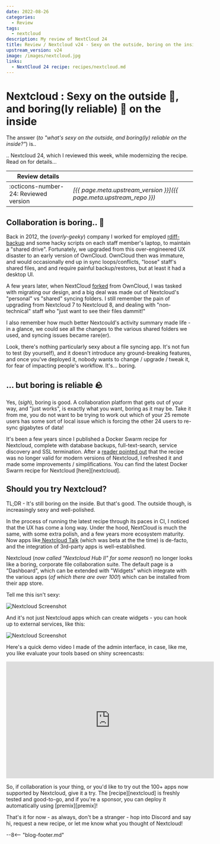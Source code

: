```yaml
---
date: 2022-08-26
categories:
  - Review
tags:
  - nextcloud
description: My review of NextCloud 24
title: Review / Nextcloud v24 - Sexy on the outside, boring on the inside
upstream_version: v24
image: /images/nextcloud.jpg
links:
  - NextCloud 24 recipe: recipes/nextcloud.md
---
```


# Nextcloud : Sexy on the outside 🕺, and boring(ly reliable) 🥱 on the inside

The answer (*to "what's sexy on the outside, and boring(ly) reliable on the inside?"*) is..

.. Nextcloud 24, which I reviewed this week, while modernizing the recipe. Read on for details...

<!-- more -->

| Review details      |                           |
| ----------- | ------------------------------------ |
| :octicons-number-24: Reviewed version       | *[{{ page.meta.upstream_version }}]({{ page.meta.upstream_repo }})* |

## Collaboration is boring.. 🥱

Back in 2012, the (*overly-geeky*) company I worked for employed [rdiff-backup](https://rdiff-backup.net/) and some hacky scripts on each staff member's laptop, to maintain a "shared drive". Fortunately, we upgraded from this over-engineered UX disaster to an early version of OwnCloud. OwnCloud then was immature, and would occasionally end up in sync loops/conflicts, "loose" staff's shared files, and and require painful backup/restores, but at least it had a desktop UI.

A few years later, when NextCloud [forked](https://www.zdnet.com/article/owncloud-founder-forks-popular-open-source-cloud/) from OwnCloud, I was tasked with migrating our design, and a big deal was made out of Nextcloud's "personal" vs "shared" syncing folders. I still remember the pain of upgrading from Nextcloud 7 to Nextcloud 8, and dealing with "non-technical" staff who "just want to see their files dammit!"

I also remember how much better Nextcould's activity summary made life - in a glance, we could see all the changes to the various shared folders we used, and syncing issues became rare(er).

Look, there's nothing particularly sexy about a file syncing app. It's not fun to test (by yourself), and it doesn't introduce any ground-breaking features, and once you've deployed it, nobody wants to change / upgrade / tweak it, for fear of impacting people's workflow. It's... boring.

## ... but boring is reliable 🪨

Yes, (*sigh*), boring is good. A collaboration platform that gets out of your way, and "just works", is exactly what you want, boring as it may be. Take it from me, you do not want to be trying to work out which of your 25 remote users has some sort of local issue which is forcing the other 24 users to re-sync gigabytes of data!

It's been a few years since I published a Docker Swarm recipe for Nextcloud, complete with database backups, full-text-search, service discovery and SSL termination. After a [reader pointed out](https://github.com/geek-cookbook/geek-cookbook/issues/228) that the recipe was no longer valid for modern versions of Nextcloud, I refreshed it and made some improvements / simplifications. You can find the latest Docker Swarm recipe for Nextcloud [here][nextcloud].

## Should you try Nextcloud?

TL;DR - It's still boring on the inside. But that's good. The outside though, is increasingly sexy and well-polished.

In the process of running the latest recipe through its paces in CI, I noticed that the UX has come a long way. Under the hood, NextCloud is much the same, with some extra polish, and a few years more ecosystem maturity. Now apps like[ Nextcloud Talk](https://nextcloud.com/talk/) (which was beta at the the time) is de-facto, and the integration of 3rd-party apps is well-established.

Nextcloud (*now called "Nextcloud Hub II" for some reason!*) no longer looks like a boring, corporate file collaboration suite. The default page is a "Dashboard", which can be extended with "Widgets" which integrate with the various apps (*of which there are over 100!*) which can be installed from their app store.

Tell me this isn't sexy:

![Nextcloud Screenshot](/images/blog/nextcloud_1.jpg)

And it's not just Nextcloud apps which can create widgets - you can hook up to external services, like this:

![Nextcloud Screenshot](/images/blog/nextcloud_3.jpg)

Here's a quick demo video I made of the admin interface, in case, like me, you like evaluate your tools based on shiny screencasts:

<iframe width="560" height="315" src="https://www.youtube.com/embed/jXDSDHEb1SA" title="YouTube video player" frameborder="0" allow="accelerometer; autoplay; clipboard-write; encrypted-media; gyroscope; picture-in-picture; web-share" allowfullscreen></iframe>

So, if collaboration is your thing, or you'd like to try out the 100+ apps now supported by Nextcloud, give it a try. The [recipe][nextcloud] is freshly tested and good-to-go, and if you're a sponsor, you can deploy it automatically using [premix][premix]!

That's it for now - as always, don't be a stranger - hop into Discord and say hi, request a new recipe, or let me know what you thought of Nextcloud!

--8<-- "blog-footer.md"

[^1]: "wife-insurance": When the developer's wife is a primary user of the platform, you can bet he'll be writing quality code! :woman: :material-karate: :man: :bed: :cry:
[^2]: There's a [friendly Discord server](https://discord.com/invite/D8JsnBEuKb) for Immich too!
